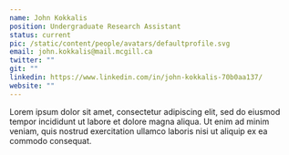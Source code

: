 ```yaml
---
name: John Kokkalis
position: Undergraduate Research Assistant
status: current
pic: /static/content/people/avatars/defaultprofile.svg
email: john.kokkalis@mail.mcgill.ca
twitter: ""
git: ""
linkedin: https://www.linkedin.com/in/john-kokkalis-70b0aa137/
website: ""
---
```


Lorem ipsum dolor sit amet, consectetur adipiscing elit, sed do eiusmod tempor incididunt ut labore et dolore magna aliqua. Ut enim ad minim veniam, quis nostrud exercitation ullamco laboris nisi ut aliquip ex ea commodo consequat.